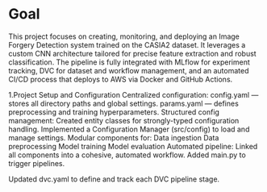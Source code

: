 # Goal

This project focuses on creating, monitoring, and deploying an Image Forgery Detection system trained on the CASIA2 dataset. It leverages a custom CNN architecture tailored for precise feature extraction and robust classification. The pipeline is fully integrated with MLflow for experiment tracking, DVC for dataset and workflow management, and an automated CI/CD process that deploys to AWS via Docker and GitHub Actions.

1.Project Setup and Configuration
Centralized configuration:
  config.yaml — stores all directory paths and global settings.
  params.yaml — defines preprocessing and training hyperparameters.
Structured config management:
  Created entity classes for strongly-typed configuration handling.
  Implemented a Configuration Manager (src/config) to load and manage settings.
Modular components for:
  Data ingestion
  Data preprocessing
  Model training
  Model evaluation
Automated pipeline:
  Linked all components into a cohesive, automated workflow.
  Added main.py to trigger pipelines.

Updated dvc.yaml to define and track each DVC pipeline stage.

